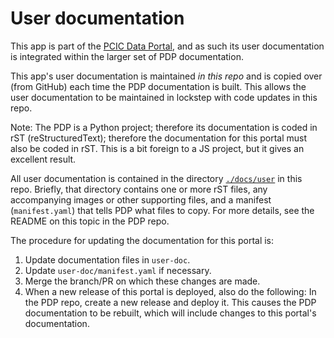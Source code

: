 # User documentation

This app is part of the
[PCIC Data Portal](https://github.com/pacificclimate/pdp),
and as such its user documentation
is integrated within the larger set of PDP documentation.

This app's user documentation is maintained _in this repo_ and is copied
over (from GitHub) each time the PDP documentation is built. This allows
the user documentation to be maintained in lockstep with code updates
in this repo.

Note: The PDP is a Python project; therefore its documentation is coded in
rST (reStructuredText); therefore the documentation for this portal
must also be coded in rST. This is a bit foreign to a JS project, but
it gives an excellent result.

All user documentation is contained in the directory
[`./docs/user`](../user) in this repo.
Briefly, that directory contains one or more rST files,
any accompanying images or other supporting files, and a manifest
(`manifest.yaml`) that tells PDP what files to copy. For more details,
see the README on this topic in the PDP repo.

The procedure for updating the documentation for this portal is:

1. Update documentation files in `user-doc`.
2. Update `user-doc/manifest.yaml` if necessary.
3. Merge the branch/PR on which these changes are made.
4. When a new release of this portal is deployed, also do the following:
   In the PDP repo, create a new release and deploy it. This causes the
   PDP documentation to be rebuilt, which will include changes to this
   portal's documentation.

